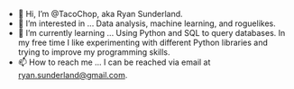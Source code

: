 - 👋 Hi, I’m @TacoChop, aka Ryan Sunderland.
- 👀 I’m interested in ... Data analysis, machine learning, and roguelikes.
- 🌱 I’m currently learning ... Using Python and SQL to query databases. In my free time I like experimenting with different Python libraries and trying to improve my programming skills.
- 📫 How to reach me ... I can be reached via email at ryan.sunderland@gmail.com.


